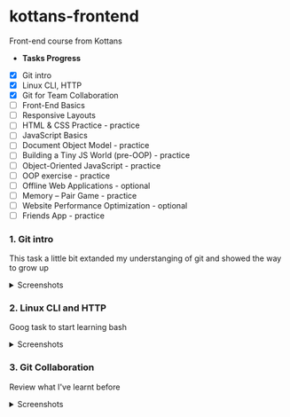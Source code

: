 # kottans-frontend
Front-end course from Kottans
- **Tasks Progress**
- [x] Git intro
- [x] Linux CLI, HTTP
- [x] Git for Team Collaboration
- [ ] Front-End Basics
- [ ] Responsive Layouts
- [ ] HTML & CSS Practice - practice
- [ ] JavaScript Basics
- [ ] Document Object Model - practice
- [ ] Building a Tiny JS World (pre-OOP) - practice
- [ ] Object-Oriented JavaScript - practice
- [ ] OOP exercise - practice
- [ ] Offline Web Applications - optional
- [ ] Memory – Pair Game - practice
- [ ] Website Performance Optimization - optional
- [ ] Friends App - practice

### 1. Git intro
This task a little bit extanded my understanging of git and showed the way to grow up
<details><summary>Screenshots</summary>
  
![GIT Basic](https://github.com/vladyslavmaistruk/kottans-frontend/blob/main/1-git_intro/learngitbranching_basic.png)

![GIT Remote](https://github.com/vladyslavmaistruk/kottans-frontend/blob/main/1-git_intro/learngitbranching_remote.png)

![Introduction to Version Control Week 1](https://github.com/vladyslavmaistruk/kottans-frontend/blob/main/1-git_intro/coursera_first_week.png)

![Using Git Locally Week 2](https://github.com/vladyslavmaistruk/kottans-frontend/blob/main/1-git_intro/coursera_second_week.png)

</details>

### 2. Linux CLI and HTTP
Goog task to start learning bash
<details><summary>Screenshots</summary>
  
![Linux Survival](https://github.com/vladyslavmaistruk/kottans-frontend/blob/main/2-task_linux_cli/linux_survival.png)

</details>

### 3. Git Collaboration
Review what I've learnt before
<details><summary>Screenshots</summary>
  
![GitHub & Collaboration Coursera week 3](https://github.com/vladyslavmaistruk/kottans-frontend/blob/main/3-git_collaboration/coursera_week_3.png)

![GitHub & Collaboration Coursera week 4](https://github.com/vladyslavmaistruk/kottans-frontend/blob/main/3-git_collaboration/coursera_week_4.png)

![GitHub & Collaboration GIT Basic](https://github.com/vladyslavmaistruk/kottans-frontend/blob/main/3-git_collaboration/learngitbranching_basics.png)

![GitHub & Collaboration GIT Remote](https://github.com/vladyslavmaistruk/kottans-frontend/blob/main/3-git_collaboration/learngitbranching_remote_repositories.png)

</details>
